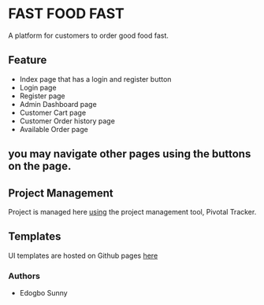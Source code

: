 # FAST FOOD FAST

A platform for customers to order good food fast.

## Feature

- Index page that has a login and register button
- Login page
- Register page
- Admin Dashboard page  
- Customer Cart page
- Customer Order history page
- Available Order  page

## you may navigate other pages using the buttons on the page.

## Project Management

Project is managed here [using](https://www.pivotaltracker.com/n/projects/2193604) the project management tool, Pivotal Tracker.

## Templates

UI templates are hosted on Github pages [here]()

### Authors

- Edogbo Sunny
